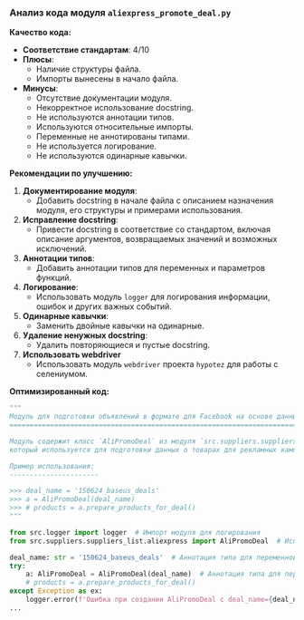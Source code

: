 ### **Анализ кода модуля `aliexpress_promote_deal.py`**

**Качество кода:**

- **Соответствие стандартам**: 4/10
- **Плюсы**:
    - Наличие структуры файла.
    - Импорты вынесены в начало файла.
- **Минусы**:
    - Отсутствие документации модуля.
    - Некорректное использование docstring.
    - Не используются аннотации типов.
    - Используются относительные импорты.
    - Переменные не аннотированы типами.
    - Не используется логирование.
    - Не используются одинарные кавычки.

**Рекомендации по улучшению:**

1.  **Документирование модуля**:
    - Добавить docstring в начале файла с описанием назначения модуля, его структуры и примерами использования.
2.  **Исправление docstring**:
    - Привести docstring в соответствие со стандартом, включая описание аргументов, возвращаемых значений и возможных исключений.
3.  **Аннотации типов**:
    - Добавить аннотации типов для переменных и параметров функций.
4.  **Логирование**:
    - Использовать модуль `logger` для логирования информации, ошибок и других важных событий.
5.  **Одинарные кавычки**:
    - Заменить двойные кавычки на одинарные.
6.  **Удаление ненужных docstring**:
    - Удалить повторяющиеся и пустые docstring.
7.  **Использовать webdriver**
    - Использовать модуль `webdriver` проекта `hypotez` для работы с селениумом.

**Оптимизированный код:**

```python
"""
Модуль для подготовки объявлений в формате для Facebook на основе данных о промо-акциях AliExpress.
==========================================================================================

Модуль содержит класс `AliPromoDeal` из модуля `src.suppliers.suppliers_list.aliexpress`,
который используется для подготовки данных о товарах для рекламных кампаний.

Пример использования:
----------------------

>>> deal_name = '150624_baseus_deals'
>>> a = AliPromoDeal(deal_name)
>>> # products = a.prepare_products_for_deal()
"""

from src.logger import logger  # Импорт модуля для логирования
from src.suppliers.suppliers_list.aliexpress import AliPromoDeal  # Исправлен относительный импорт

deal_name: str = '150624_baseus_deals'  # Аннотация типа для переменной deal_name
try:
    a: AliPromoDeal = AliPromoDeal(deal_name)  # Аннотация типа для переменной a
    # products = a.prepare_products_for_deal()
except Exception as ex:
    logger.error(f'Ошибка при создании AliPromoDeal с deal_name={deal_name}', ex, exc_info=True)
...